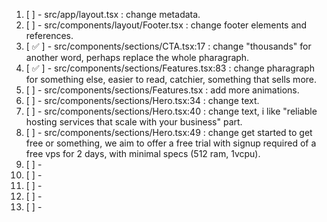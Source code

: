 1. [ ] - src/app/layout.tsx : change metadata.
2. [ ] - src/components/layout/Footer.tsx : change footer elements and references.
3. [ ✅ ] - src/components/sections/CTA.tsx:17 : change "thousands" for another word, perhaps replace the whole pharagraph.
4. [ ✅ ] - src/components/sections/Features.tsx:83 : change pharagraph for something else, easier to read, catchier, something that sells more.
5. [ ] - src/components/sections/Features.tsx : add more animations.
6. [ ] - src/components/sections/Hero.tsx:34 : change text.
7. [ ] - src/components/sections/Hero.tsx:40 : change text, i like "reliable hosting services that scale with your business" part.
8. [ ] - src/components/sections/Hero.tsx:49 : change get started to get free or something, we aim to offer a free trial with signup required of a free vps for 2 days, with minimal specs (512 ram, 1vcpu).
9. [ ] -
10. [ ] -
11. [ ] -
12. [ ] -
13. [ ] -

